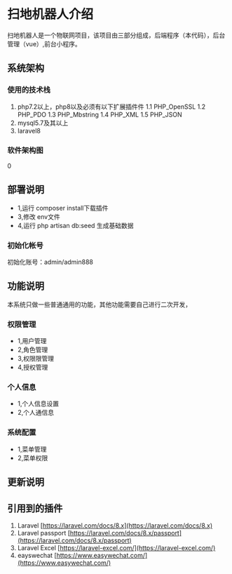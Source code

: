 # 扫地机器人介绍 
扫地机器人是一个物联网项目，该项目由三部分组成，后端程序（本代码），后台管理（vue）,前台小程序。

## 系统架构
### 使用的技术栈
1. php7.2以上，php8以及必须有以下扩展插件件
1.1 PHP_OpenSSL
1.2 PHP_PDO
1.3 PHP_Mbstring
1.4 PHP_XML
1.5 PHP_JSON
2. mysql5.7及其以上
3. laravel8

### 软件架构图
0



## 部署说明
- 1,运行 composer install下载插件
- 3,修改 env文件   
- 4,运行 php artisan db:seed 生成基础数据
### 初始化帐号
初始化账号：admin/admin888

## 功能说明
本系统只做一些普通通用的功能，其他功能需要自己进行二次开发，

### 权限管理
- 1,用户管理
- 2,角色管理
- 3,权限限管理
- 4,授权管理

### 个人信息
- 1,个人信息设置
- 2,个人通信息

### 系统配置
- 1,菜单管理
- 2,菜单权限



## 更新说明

## 引用到的插件
1.  Laravel  [https://laravel.com/docs/8.x](https://laravel.com/docs/8.x)
2.  Laravel passport  [https://laravel.com/docs/8.x/passport](https://laravel.com/docs/8.x/passport)
3.  Laravel Excel  [https://laravel-excel.com/](https://laravel-excel.com/)
4.  eayswechat  [https://www.easywechat.com/](https://www.easywechat.com/)
